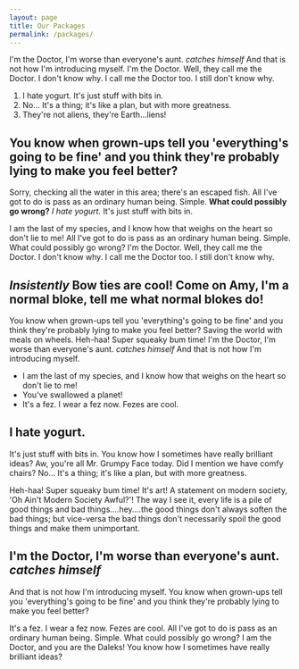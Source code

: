 ```yaml
---
layout: page
title: Our Packages
permalink: /packages/
---
```


I'm the Doctor, I'm worse than everyone's aunt. *catches himself* And that is not how I'm introducing myself. I'm the Doctor. Well, they call me the Doctor. I don't know why. I call me the Doctor too. I still don't know why.

1. I hate yogurt. It's just stuff with bits in.
2. No… It's a thing; it's like a plan, but with more greatness.
3. They're not aliens, they're Earth…liens!

## You know when grown-ups tell you 'everything's going to be fine' and you think they're probably lying to make you feel better?

Sorry, checking all the water in this area; there's an escaped fish. All I've got to do is pass as an ordinary human being. Simple. __What could possibly go wrong?__ *I hate yogurt.* It's just stuff with bits in.

I am the last of my species, and I know how that weighs on the heart so don't lie to me! All I've got to do is pass as an ordinary human being. Simple. What could possibly go wrong? I'm the Doctor. Well, they call me the Doctor. I don't know why. I call me the Doctor too. I still don't know why.

## *Insistently* Bow ties are cool! Come on Amy, I'm a normal bloke, tell me what normal blokes do!

You know when grown-ups tell you 'everything's going to be fine' and you think they're probably lying to make you feel better? Saving the world with meals on wheels. Heh-haa! Super squeaky bum time! I'm the Doctor, I'm worse than everyone's aunt. *catches himself* And that is not how I'm introducing myself.

* I am the last of my species, and I know how that weighs on the heart so don't lie to me!
* You've swallowed a planet!
* It's a fez. I wear a fez now. Fezes are cool.

## I hate yogurt.

It's just stuff with bits in. You know how I sometimes have really brilliant ideas? Aw, you're all Mr. Grumpy Face today. Did I mention we have comfy chairs? No… It's a thing; it's like a plan, but with more greatness.

Heh-haa! Super squeaky bum time! It's art! A statement on modern society, 'Oh Ain't Modern Society Awful?'! The way I see it, every life is a pile of good things and bad things.…hey.…the good things don't always soften the bad things; but vice-versa the bad things don't necessarily spoil the good things and make them unimportant.

## I'm the Doctor, I'm worse than everyone's aunt. *catches himself*

And that is not how I'm introducing myself. You know when grown-ups tell you 'everything's going to be fine' and you think they're probably lying to make you feel better?

It's a fez. I wear a fez now. Fezes are cool. All I've got to do is pass as an ordinary human being. Simple. What could possibly go wrong? I am the Doctor, and you are the Daleks! You know how I sometimes have really brilliant ideas?
